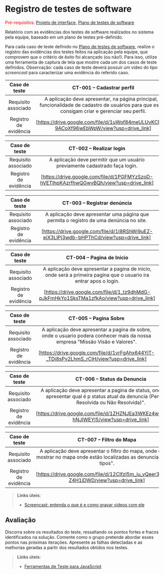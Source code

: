 # Registro de testes de software

<span style="color:red">Pré-requisitos: <a href="04-Projeto-interface.md"> Projeto de interface</a></span>, <a href="07-Plano-testes-software.md"> Plano de testes de software</a>

Relatório com as evidências dos testes de software realizados no sistema pela equipe, baseado em um plano de testes pré-definido.

Para cada caso de teste definido no <a href="07-Plano-testes-software.md"> Plano de testes de software</a>, realize o registro das evidências dos testes feitos na aplicação pela equipe, que comprovem que o critério de êxito foi alcançado (ou não!). Para isso, utilize uma ferramenta de captura de tela que mostre cada um dos casos de teste definidos. Observação: cada caso de teste deverá possuir um vídeo do tipo _screencast_ para caracterizar uma evidência do referido caso.

| **Caso de teste** 	| **CT-001 – Cadastrar perfil** 	|
|:---:	|:---:	|
| Requisito associado | A aplicação deve apresentar, na página principal, a funcionalidade de cadastro de usuários para que esses consigam criar e gerenciar seu perfil. |
| Registro de evidência | [https://drive.google.com/file/d/1uWof84meULUvKCNLd-9ACoXf96wEbWpW/view?usp=drive_link]

| **Caso de teste** 	| **CT-002 – Realizar login** 	|
|:---:	|:---:	|
| Requisito associado | A aplicação deve permitir que um usuário previamente cadastrado faça login. |
| Registro de evidência | [https://drive.google.com/file/d/1PGFMYzSzoD-hVETIhpKAzrfhwQGwyBQh/view?usp=drive_link]

| **Caso de teste** 	| **CT-003 – Registrar denúncia** 	|
|:---:	|:---:	|
| Requisito associado | A aplicação deve apresentar uma página que permita o registro de uma denúncia no site. |
| Registro de evidência | [https://drive.google.com/file/d/1I8RShWj9uEZ-eiX3LIPj3wdb-bHPThCd/view?usp=drive_link]

| **Caso de teste** 	| **CT-004 – Pagina de Inicio** 	|
|:---:	|:---:	|
| Requisito associado | A aplicação deve apresentar a pagina de inicio, onde será a primeira pagina que o usuario ira entrar apos o login. |
| Registro de evidência | [https://drive.google.com/file/d/1_tz9dhMdG-pJkFmHkYo1SksTMa1zfkAo/view?usp=drive_link]

| **Caso de teste** 	| **CT-005 – Pagina Sobre** 	|
|:---:	|:---:	|
| Requisito associado | A aplicação deve apresentar a pagina de sobre, onde o usuario podera conhecer mais da nossa empresa "Missão Visão e Valores". |
| Registro de evidência | [https://drive.google.com/file/d/1vrFgAhx644YiT-_TDi8sPv2LhmS_rCjH/view?usp=drive_link]

| **Caso de teste** 	| **CT-006 – Status da Denuncia** 	|
|:---:	|:---:	|
| Requisito associado | A aplicação deve apresentar a pagina de status, onde devera apresentar qual é p status atual da denuncia (Pendende, Resolvida ou Não Resolvida)". |
| Registro de evidência | [https://drive.google.com/file/d/1ZHZNJEa3WKEz4wCGEigQz3-hNJIWEYl5/view?usp=drive_link]

| **Caso de teste** 	| **CT-007 – Filtro do Mapa** 	|
|:---:	|:---:	|
| Requisito associado | A aplicação deve apresentar o filtro do mapa, onde devera mostrar no mapa onde estão localizadas as denuncias e seus tipos". |
| Registro de evidência | [https://drive.google.com/file/d/12CIfzI5m_iu_vQeer3WBIh2-Z4H1iDWD/view?usp=drive_link]

> **Links úteis**:
> - [Screencast: entenda o que é e como gravar vídeos com ele](https://rockcontent.com/br/blog/screencast/) 

## Avaliação

Discorra sobre os resultados do teste, ressaltando os pontos fortes e fracos identificados na solução. Comente como o grupo pretende abordar esses pontos nas próximas iterações. Apresente as falhas detectadas e as melhorias geradas a partir dos resultados obtidos nos testes.

> **Links úteis**:
> - [Ferramentas de Teste para JavaScript](https://geekflare.com/javascript-unit-testing/)
